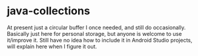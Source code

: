 # java-collections
At present just a circular buffer I once needed, and still do occasionally. Basically just here for personal storage, but anyone is welcome to use it/improve it. Still have no idea how to include it in Android Studio projects, will explain here when I figure it out.
